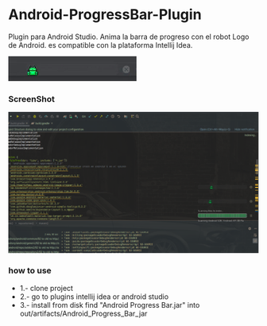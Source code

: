 # Android-ProgressBar-Plugin
Plugin para Android Studio. Anima la barra de progreso con el robot Logo de Android.
es compatible con la plataforma Intellij Idea. 

![GitHub Logo](/imagesGit/demo.gif)

### ScreenShot
![GitHub Logo](/imagesGit/acreenshot.png)
### how to use 
- 1.- clone project
- 2.- go to plugins intellij idea or android studio
- 3.- install from disk find "Android Progress Bar.jar" into out/artifacts/Android_Progress_Bar_jar
